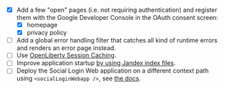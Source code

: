 * [X] Add a few "open" pages (i.e. not requiring authentication) and register them with the Google Developer Console in the OAuth consent screen:
  * [X] homepage
  * [X] privacy policy
* [ ] Add a global error handling filter that catches all kind of runtime errors and renders an error page instead.
* [ ] Use [OpenLiberty Session Caching](https://github.com/openliberty/ci.docker#session-caching).
* [ ] Improve application startup [by using Jandex index files](https://www.ibm.com/support/knowledgecenter/SSEQTP_liberty/com.ibm.websphere.wlp.doc/ae/twlp_improve_app_start.html).
* [ ] Deploy the Social Login Web application on a different context path using `<socialLoginWebapp />`, see [the docs](https://openliberty.io/docs/ref/config/#socialLoginWebapp.html).